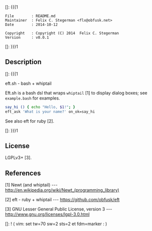 []: {{{1

    File        : README.md
    Maintainer  : Felix C. Stegerman <flx@obfusk.net>
    Date        : 2014-10-12

    Copyright   : Copyright (C) 2014  Felix C. Stegerman
    Version     : v0.0.1

[]: }}}1

## Description
[]: {{{1

  eft.sh - bash + whiptail

  Eft.sh is a bash dsl that wraps `whiptail` [1] to display dialog
  boxes; see `example.bash` for examples.

```bash
say_hi () { echo "Hello, $1!"; }
eft_ask 'What is your name?' on_ok=say_hi
```

  See also eft for ruby [2].

[]: }}}1

## License

  LGPLv3+ [3].

## References

  [1] Newt (and whiptail)
  --- http://en.wikipedia.org/wiki/Newt_(programming_library)

  [2] eft - ruby + whiptail
  --- https://github.com/obfusk/eft

  [3] GNU Lesser General Public License, version 3
  --- http://www.gnu.org/licenses/lgpl-3.0.html

[]: ! ( vim: set tw=70 sw=2 sts=2 et fdm=marker : )
